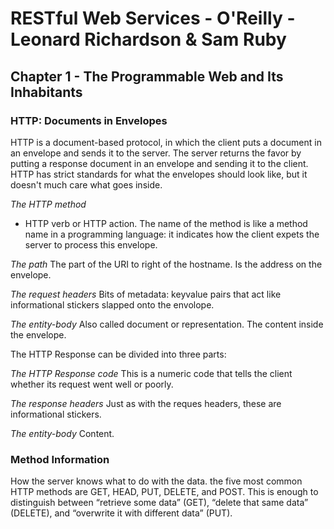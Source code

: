 # RESTful Web Services - O'Reilly - Leonard Richardson & Sam Ruby


## Chapter 1 - The Programmable Web and Its Inhabitants

### HTTP: Documents in Envelopes
HTTP is a document-based protocol, in which the client puts a document in an envelope and sends it to the server. The server returns the favor by putting a response document in an envelope and sending it to the client. HTTP has strict standards for what the envelopes should look like, but it doesn't much care what goes inside.

_The HTTP method_
- HTTP verb or HTTP action. The name of the method is like a method name in a programming language: it indicates how the client expets the server to process this envelope.

_The path_
The part of the URI to right of the hostname. Is the address on the envelope.

_The request headers_
Bits of metadata: keyvalue pairs that act like informational stickers slapped onto the envolope.

_The entity-body_
Also called document or representation. The content inside the envelope.

The HTTP Response can be divided into three parts:

_The HTTP Response code_
This is a numeric code that tells the client whether its request went well or poorly.

_The response headers_
Just as with the reques headers, these are informational stickers.

_The entity-body_
Content.

### Method Information
How the server knows what to do with the data. the five most common HTTP methods are GET, HEAD, PUT, DELETE, and POST. This is enough to distinguish between “retrieve some data” (GET), “delete that same data” (DELETE), and “overwrite it with different data” (PUT).

